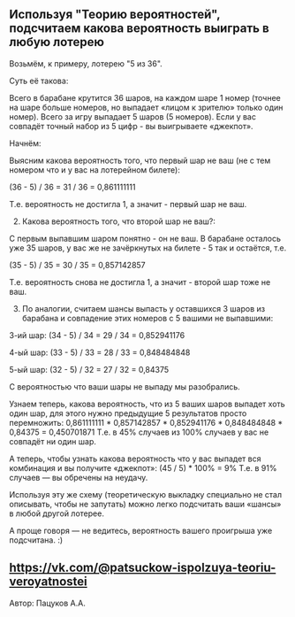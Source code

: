 ## Используя "Теорию вероятностей", подсчитаем какова вероятность выиграть в любую лотерею

Возьмём, к примеру, лотерею "5 из 36".

Суть её такова:

Всего в барабане крутится 36 шаров, на каждом шаре 1 номер (точнее на шаре больше номеров, но выпадает «лицом к зрителю» только один номер). Всего за игру выпадает 5 шаров (5 номеров). Если у вас совпадёт точный набор из 5 цифр - вы выигрываете «джекпот».

Начнём:

Выясним какова вероятность того, что первый шар не ваш (не с тем номером что и у вас на лотерейном билете):

(36 - 5) / 36 = 31 / 36 = 0,861111111

Т.е. вероятность не достигла 1, а значит - первый шар не ваш.

2. Какова вероятность того, что второй шар не ваш?:

С первым выпавшим шаром понятно - он не ваш. В барабане осталось уже 35 шаров, у вас же не зачёркнутых на билете - 5 так и остаётся, т.е.

(35 - 5) / 35 = 30 / 35 = 0,857142857

Т.е. вероятность снова не достигла 1, а значит - второй шар тоже не ваш.

3. По аналогии, считаем шансы выпасть у оставшихся 3 шаров из барабана и совпадение этих номеров с 5 вашими не выпавшими:

3-ий шар: (34 - 5) / 34 = 29 / 34 = 0,852941176

4-ый шар: (33 - 5) / 33 = 28 / 33 = 0,848484848

5-ый шар: (32 - 5) / 32 = 27 / 32 = 0,84375

С вероятностью что ваши шары не выпаду мы разобрались.

Узнаем теперь, какова вероятность, что из 5 ваших шаров выпадет хоть один шар, для этого нужно предыдущие 5 результатов просто перемножить:
0,861111111 * 0,857142857 * 0,852941176 * 0,848484848 * 0,84375 = 0,450701871
Т.е. в 45% случаев из 100% случаев у вас не совпадёт ни один шар.

А теперь, чтобы узнать какова вероятность что у вас выпадет вся комбинация и вы получите «джекпот»:
(45 / 5) * 100% = 9%
Т.е. в 91% случаев — вы обречены на неудачу.

Используя эту же схему (теоретическую выкладку специально не стал описывать, чтобы не запутать) можно легко подсчитать ваши «шансы» в любой другой лотерее.

А проще говоря — не ведитесь, вероятность вашего проигрыша уже подсчитана. :)

https://vk.com/@patsuckow-ispolzuya-teoriu-veroyatnostei
-----------------------
Автор: Пацуков А.А.
